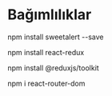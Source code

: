 # Bağımlılıklar

npm install sweetalert --save

npm install react-redux

npm install @reduxjs/toolkit

npm i react-router-dom